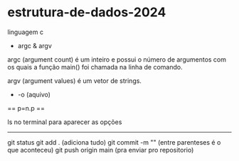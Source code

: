 # estrutura-de-dados-2024

linguagem c 
- argc & argv 

argc (argument count) é um inteiro e possui o número de argumentos com os quais a função main() foi chamada na linha de comando.

argv (argument values) é um vetor de strings.

- -o (aquivo)

== p=n.p ==

ls no terminal para aparecer as opções


------
git status 
git add . (adiciona tudo)
git commit -m "" (entre parenteses é o que aconteceu)
git push origin main (pra enviar pro repositorio) 
